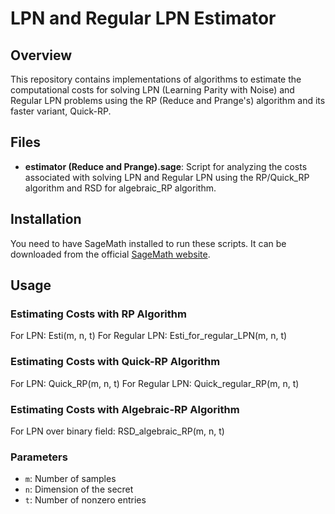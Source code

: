 # LPN and Regular LPN Estimator

## Overview

This repository contains implementations of algorithms to estimate the computational costs for solving LPN (Learning Parity with Noise) and Regular LPN problems using the RP (Reduce and Prange's) algorithm and its faster variant, Quick-RP.

## Files

- **estimator (Reduce and Prange).sage**: Script for analyzing the costs associated with solving LPN and Regular LPN using the RP/Quick_RP algorithm and RSD for algebraic_RP algorithm.

## Installation

You need to have SageMath installed to run these scripts. It can be downloaded from the official [SageMath website](https://www.sagemath.org/download.html).

## Usage

### Estimating Costs with RP Algorithm

For LPN: Esti(m, n, t)
For Regular LPN: Esti_for_regular_LPN(m, n, t)

### Estimating Costs with Quick-RP Algorithm

For LPN: Quick_RP(m, n, t)
For Regular LPN: Quick_regular_RP(m, n, t)

### Estimating Costs with Algebraic-RP Algorithm

For LPN over binary field: RSD_algebraic_RP(m, n, t)



### Parameters

- `m`: Number of samples
- `n`: Dimension of the secret
- `t`: Number of nonzero entries


